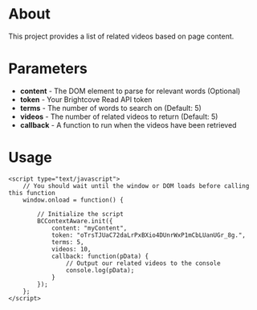 About
=====

This project provides a list of related videos based on page content.

Parameters
==========

 * __content__ - The DOM element to parse for relevant words (Optional)
 * __token__ - Your Brightcove Read API token
 * __terms__ - The number of words to search on (Default: 5)
 * __videos__ - The number of related videos to return (Default: 5)
 * __callback__ - A function to run when the videos have been retrieved

Usage
=====

	<script type="text/javascript">
		// You should wait until the window or DOM loads before calling this function
		window.onload = function() {
		
			// Initialize the script
			BCContextAware.init({
				content: "myContent",
				token: "oTrsTJUaC72daLrPxBXio4DUnrWxP1mCbLUanUGr_8g.",
				terms: 5,
				videos: 10,
				callback: function(pData) {
					// Output our related videos to the console
					console.log(pData);
				}
			});
		};
	</script>